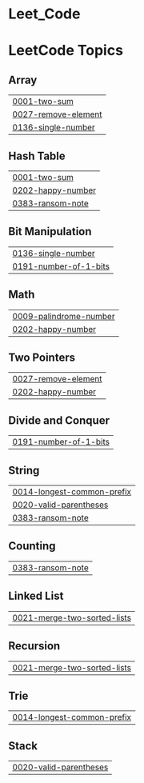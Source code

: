 # Leet_Code
<!---LeetCode Topics Start-->
# LeetCode Topics
## Array
|  |
| ------- |
| [0001-two-sum](https://github.com/ElliotKoch/Leet_Code/tree/master/0001-two-sum) |
| [0027-remove-element](https://github.com/ElliotKoch/Leet_Code/tree/master/0027-remove-element) |
| [0136-single-number](https://github.com/ElliotKoch/Leet_Code/tree/master/0136-single-number) |
## Hash Table
|  |
| ------- |
| [0001-two-sum](https://github.com/ElliotKoch/Leet_Code/tree/master/0001-two-sum) |
| [0202-happy-number](https://github.com/ElliotKoch/Leet_Code/tree/master/0202-happy-number) |
| [0383-ransom-note](https://github.com/ElliotKoch/Leet_Code/tree/master/0383-ransom-note) |
## Bit Manipulation
|  |
| ------- |
| [0136-single-number](https://github.com/ElliotKoch/Leet_Code/tree/master/0136-single-number) |
| [0191-number-of-1-bits](https://github.com/ElliotKoch/Leet_Code/tree/master/0191-number-of-1-bits) |
## Math
|  |
| ------- |
| [0009-palindrome-number](https://github.com/ElliotKoch/Leet_Code/tree/master/0009-palindrome-number) |
| [0202-happy-number](https://github.com/ElliotKoch/Leet_Code/tree/master/0202-happy-number) |
## Two Pointers
|  |
| ------- |
| [0027-remove-element](https://github.com/ElliotKoch/Leet_Code/tree/master/0027-remove-element) |
| [0202-happy-number](https://github.com/ElliotKoch/Leet_Code/tree/master/0202-happy-number) |
## Divide and Conquer
|  |
| ------- |
| [0191-number-of-1-bits](https://github.com/ElliotKoch/Leet_Code/tree/master/0191-number-of-1-bits) |
## String
|  |
| ------- |
| [0014-longest-common-prefix](https://github.com/ElliotKoch/Leet_Code/tree/master/0014-longest-common-prefix) |
| [0020-valid-parentheses](https://github.com/ElliotKoch/Leet_Code/tree/master/0020-valid-parentheses) |
| [0383-ransom-note](https://github.com/ElliotKoch/Leet_Code/tree/master/0383-ransom-note) |
## Counting
|  |
| ------- |
| [0383-ransom-note](https://github.com/ElliotKoch/Leet_Code/tree/master/0383-ransom-note) |
## Linked List
|  |
| ------- |
| [0021-merge-two-sorted-lists](https://github.com/ElliotKoch/Leet_Code/tree/master/0021-merge-two-sorted-lists) |
## Recursion
|  |
| ------- |
| [0021-merge-two-sorted-lists](https://github.com/ElliotKoch/Leet_Code/tree/master/0021-merge-two-sorted-lists) |
## Trie
|  |
| ------- |
| [0014-longest-common-prefix](https://github.com/ElliotKoch/Leet_Code/tree/master/0014-longest-common-prefix) |
## Stack
|  |
| ------- |
| [0020-valid-parentheses](https://github.com/ElliotKoch/Leet_Code/tree/master/0020-valid-parentheses) |
<!---LeetCode Topics End-->
